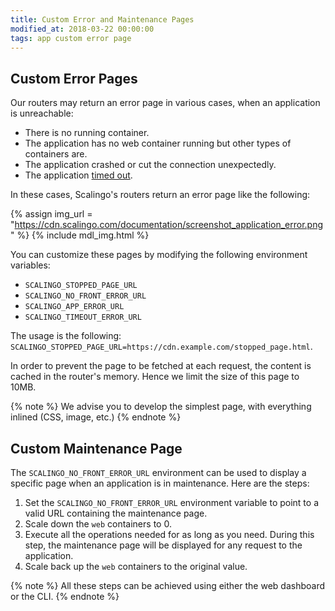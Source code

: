 ```yaml
---
title: Custom Error and Maintenance Pages
modified_at: 2018-03-22 00:00:00
tags: app custom error page
---
```


## Custom Error Pages

Our routers may return an error page in various cases, when an application is
unreachable:

- There is no running container.
- The application has no web container running but other types of containers
  are.
- The application crashed or cut the connection unexpectedly.
- The application <a href="{% post_url platform/internals/2000-01-01-routing %}#timeouts">timed out</a>.

In these cases, Scalingo's routers return an error page like the following:

{% assign img_url = "https://cdn.scalingo.com/documentation/screenshot_application_error.png" %}
{% include mdl_img.html %}

You can customize these pages by modifying the following environment variables:

- `SCALINGO_STOPPED_PAGE_URL`
- `SCALINGO_NO_FRONT_ERROR_URL`
- `SCALINGO_APP_ERROR_URL`
- `SCALINGO_TIMEOUT_ERROR_URL`

The usage is the following:
`SCALINGO_STOPPED_PAGE_URL=https://cdn.example.com/stopped_page.html`.

In order to prevent the page to be fetched at each request, the content is
cached in the router's memory. Hence we limit the size of this page to 10MB.

{% note %}
We advise you to develop the simplest page, with everything inlined (CSS, image,
etc.)
{% endnote %}

## Custom Maintenance Page

The `SCALINGO_NO_FRONT_ERROR_URL` environment can be used to display a specific
page when an application is in maintenance. Here are the steps:

1. Set the `SCALINGO_NO_FRONT_ERROR_URL` environment variable to point to a
   valid URL containing the maintenance page.
2. Scale down the `web` containers to 0.
3. Execute all the operations needed for as long as you need. During this
   step, the maintenance page will be displayed for any request to the
   application.
4. Scale back up the `web` containers to the original value.

{% note %}
All these steps can be achieved using either the web dashboard or the CLI.
{% endnote %}
